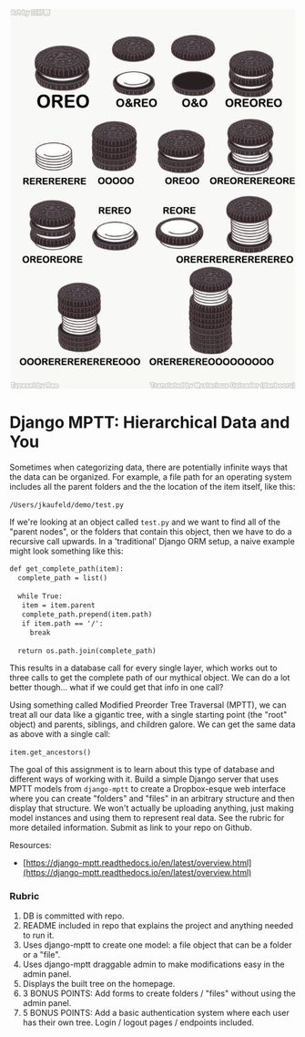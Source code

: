 <p align="center">
 <img src=logo.jpg/>
</p>

# Django MPTT: Hierarchical Data and You

Sometimes when categorizing data, there are potentially infinite ways that the data can be organized. For example, a file path for an operating system includes all the parent folders and the the location of the item itself, like this:

`/Users/jkaufeld/demo/test.py`

If we're looking at an object called `test.py` and we want to find all of the "parent nodes", or the folders that contain this object, then we have to do a recursive call upwards. In a 'traditional' Django ORM setup, a naive example might look something like this:

```
def get_complete_path(item):
  complete_path = list()

  while True:
   item = item.parent
   complete_path.prepend(item.path)
   if item.path == '/':
     break

  return os.path.join(complete_path)
```

This results in a database call for every single layer, which works out to three calls to get the complete path of our mythical object. We can do a lot better though... what if we could get that info in one call?

Using something called Modified Preorder Tree Traversal (MPTT), we can treat all our data like a gigantic tree, with a single starting point (the "root" object) and parents, siblings, and children galore. We can get the same data as above with a single call:

`item.get_ancestors()`

The goal of this assignment is to learn about this type of database and different ways of working with it. Build a simple Django server that uses MPTT models from `django-mptt` to create a Dropbox-esque web interface where you can create "folders" and "files" in an arbitrary structure and then display that structure. We won't actually be uploading anything, just making model instances and using them to represent real data. See the rubric for more detailed information. Submit as link to your repo on Github.

Resources:

-   [https://django-mptt.readthedocs.io/en/latest/overview.html](https://django-mptt.readthedocs.io/en/latest/overview.html)

### Rubric

1. DB is committed with repo.
2. README included in repo that explains the project and anything needed to run it.
3. Uses django-mptt to create one model: a file object that can be a folder or a "file".
4. Uses django-mptt draggable admin to make modifications easy in the admin panel.
5. Displays the built tree on the homepage.
6. 3 BONUS POINTS: Add forms to create folders / "files" without using the admin panel.
7. 5 BONUS POINTS: Add a basic authentication system where each user has their own tree. Login / logout pages / endpoints included.
